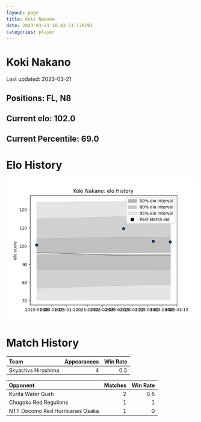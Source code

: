 ```yaml
---  
layout: page  
title: Koki Nakano  
date: 2023-03-21 18:43:51.178193  
categories: player  
---
```

# Koki Nakano


Last updated: 2023-03-21
## Positions: FL, N8

## Current elo: 102.0

## Current Percentile: 69.0

# Elo History


![elo history](history_KokiNakano.png)
# Match History


| Team                |   Appearances |   Win Rate |
|:--------------------|--------------:|-----------:|
| Skyactivs Hiroshima |             4 |        0.5 |

| Opponent                        |   Matches |   Win Rate |
|:--------------------------------|----------:|-----------:|
| Kurita Water Gush               |         2 |        0.5 |
| Chugoku Red Regulions           |         1 |        1   |
| NTT Docomo Red Hurricanes Osaka |         1 |        0   |